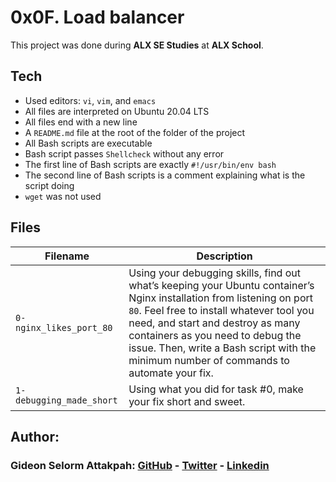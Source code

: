 # 0x0F. Load balancer

This project was done during **ALX SE Studies** at **ALX School**.

## Tech
* Used editors: `vi`, `vim`, and `emacs`
* All files are interpreted on Ubuntu 20.04 LTS
* All files end with a new line
* A `README.md` file at the root of the folder of the project
* All Bash scripts are executable
* Bash script passes `Shellcheck` without any error
* The first line of Bash scripts are exactly `#!/usr/bin/env bash`
* The second line of Bash scripts is a comment explaining what is the script doing
* `wget` was not used

## Files

| Filename | Description |
| -------- | ----------- |
| `0-nginx_likes_port_80` | Using your debugging skills, find out what’s keeping your Ubuntu container’s Nginx installation from listening on port `80`. Feel free to install whatever tool you need, and start and destroy as many containers as you need to debug the issue. Then, write a Bash script with the minimum number of commands to automate your fix. |
| `1-debugging_made_short` | Using what you did for task #0, make your fix short and sweet. |

## Author:
### Gideon Selorm Attakpah: [GitHub](https://github.com/iamgideonchrist) - [Twitter](https://twitter.com/iamgideonchrist) - [Linkedin](https://www.linkedin.com/in/iamgideonchrist/)
